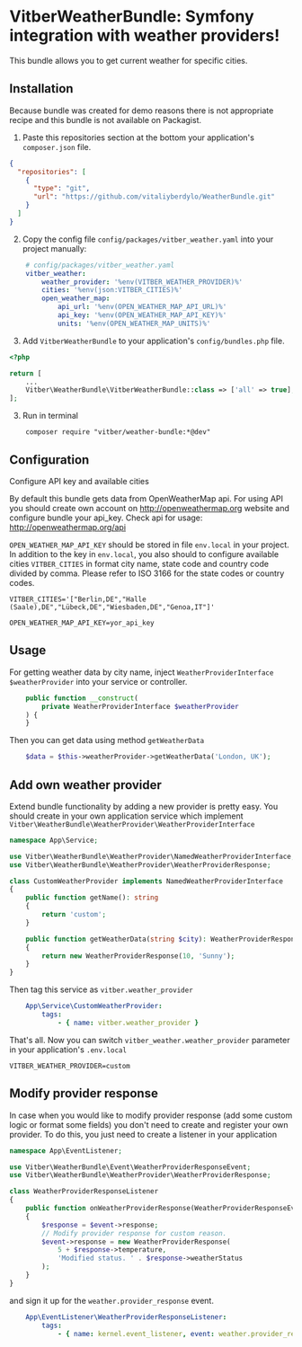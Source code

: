 VitberWeatherBundle: Symfony integration with weather providers!
================================================================

This bundle allows you to get current weather for specific cities.

Installation
------------

Because bundle was created for demo reasons there is not appropriate recipe and this bundle is not available on Packagist.

1. Paste this repositories section at the bottom your application's ``composer.json`` file.

```json
{
  "repositories": [
    {
      "type": "git",
      "url": "https://github.com/vitaliyberdylo/WeatherBundle.git"
    }
  ]
}

```

2. Copy the config file ``config/packages/vitber_weather.yaml`` into your project manually:

``` yaml
    # config/packages/vitber_weather.yaml
    vitber_weather:
        weather_provider: '%env(VITBER_WEATHER_PROVIDER)%'
        cities: '%env(json:VITBER_CITIES)%'
        open_weather_map:
            api_url: '%env(OPEN_WEATHER_MAP_API_URL)%'
            api_key: '%env(OPEN_WEATHER_MAP_API_KEY)%'
            units: '%env(OPEN_WEATHER_MAP_UNITS)%'
```

3. Add ``VitberWeatherBundle`` to your application's ``config/bundles.php`` file.

```php
<?php

return [
    ...
    Vitber\WeatherBundle\VitberWeatherBundle::class => ['all' => true],
];
```

3. Run in terminal

```shell
    composer require "vitber/weather-bundle:*@dev"
```

Configuration
-------------

Configure API key and available cities

By default this bundle gets data from OpenWeatherMap api.
For using API you should create own account on http://openweathermap.org website and configure bundle your api_key.
Check api for usage: http://openweathermap.org/api

``OPEN_WEATHER_MAP_API_KEY`` should be stored in file ``env.local`` in your project.
In addition to the key in ``env.local``, you also should to configure available cities ``VITBER_CITIES`` in format city
name, state code and country code divided by comma. Please refer to ISO 3166 for the state codes or country codes.

```text
VITBER_CITIES='["Berlin,DE","Halle (Saale),DE","Lübeck,DE","Wiesbaden,DE","Genoa,IT"]'

OPEN_WEATHER_MAP_API_KEY=yor_api_key
```

Usage
-----

For getting weather data by city name, inject ``WeatherProviderInterface $weatherProvider`` into your service
or controller.

``` php
    public function __construct(
        private WeatherProviderInterface $weatherProvider
    ) {
    }
```

Then you can get data using method ``getWeatherData``

``` php
    $data = $this->weatherProvider->getWeatherData('London, UK');
```
 
Add own weather provider
------------------------

Extend bundle functionality by adding a new provider is pretty easy. You should create in your own application service
which implement ``Vitber\WeatherBundle\WeatherProvider\WeatherProviderInterface``

```php
namespace App\Service;

use Vitber\WeatherBundle\WeatherProvider\NamedWeatherProviderInterface;
use Vitber\WeatherBundle\WeatherProvider\WeatherProviderResponse;

class CustomWeatherProvider implements NamedWeatherProviderInterface
{
    public function getName(): string
    {
        return 'custom';
    }

    public function getWeatherData(string $city): WeatherProviderResponse
    {
        return new WeatherProviderResponse(10, 'Sunny');
    }
}
```

Then tag this service as ``vitber.weather_provider``

```yaml
    App\Service\CustomWeatherProvider:
        tags:
            - { name: vitber.weather_provider }
```

That's all. Now you can switch ``vitber_weather.weather_provider`` parameter in your application's ``.env.local``

```text
VITBER_WEATHER_PROVIDER=custom
```


Modify provider response
------------------------

In case when you would like to modify provider response (add some custom logic or format some fields) you don't need
to create and register your own provider. To do this, you just need to create a listener in your application 

```php
namespace App\EventListener;

use Vitber\WeatherBundle\Event\WeatherProviderResponseEvent;
use Vitber\WeatherBundle\WeatherProvider\WeatherProviderResponse;

class WeatherProviderResponseListener
{
    public function onWeatherProviderResponse(WeatherProviderResponseEvent $event)
    {
        $response = $event->response;
        // Modify provider response for custom reason.
        $event->response = new WeatherProviderResponse(
            5 + $response->temperature,
            'Modified status. ' . $response->weatherStatus
        );
    }
}

```

and sign it up
for the ``weather.provider_response`` event.

```yaml
    App\EventListener\WeatherProviderResponseListener:
        tags:
            - { name: kernel.event_listener, event: weather.provider_response, method: onWeatherProviderResponse }
```
